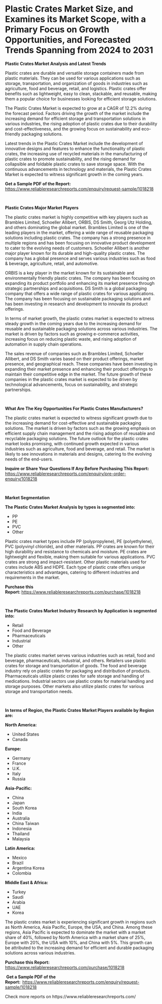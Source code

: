 <p><h1>Plastic Crates Market Size, and Examines its Market Scope, with a Primary Focus on Growth Opportunities, and Forecasted Trends Spanning from 2024 to 2031</h1></p><p><strong>Plastic Crates Market Analysis and Latest Trends</strong></p>
<p><p>Plastic crates are durable and versatile storage containers made from plastic materials. They can be used for various applications such as storage, transportation, and organization of goods in industries such as agriculture, food and beverage, retail, and logistics. Plastic crates offer benefits such as lightweight, easy to clean, stackable, and reusable, making them a popular choice for businesses looking for efficient storage solutions.</p><p>The Plastic Crates Market is expected to grow at a CAGR of 12.2% during the forecast period. Factors driving the growth of the market include the increasing demand for efficient storage and transportation solutions in various industries, the rising adoption of plastic crates due to their durability and cost-effectiveness, and the growing focus on sustainability and eco-friendly packaging solutions.</p><p>Latest trends in the Plastic Crates Market include the development of innovative designs and features to enhance the functionality of plastic crates, the increasing use of recycled materials in the manufacturing of plastic crates to promote sustainability, and the rising demand for collapsible and foldable plastic crates to save storage space. With the continuous advancements in technology and materials, the Plastic Crates Market is expected to witness significant growth in the coming years.</p></p>
<p><strong>Get a Sample PDF of the Report:&nbsp;</strong> <a href="https://www.reliableresearchreports.com/enquiry/request-sample/1018218">https://www.reliableresearchreports.com/enquiry/request-sample/1018218</a></p>
<p>&nbsp;</p>
<p><strong>Plastic Crates Major Market Players</strong></p>
<p><p>The plastic crates market is highly competitive with key players such as Brambles Limited, Schoeller Allibert, ORBIS, DS Smith, Georg Utz Holding, and others dominating the global market. Brambles Limited is one of the leading players in the market, offering a wide range of reusable packaging solutions including plastic crates. The company has a strong presence in multiple regions and has been focusing on innovative product development to cater to the evolving needs of customers. Schoeller Allibert is another major player known for its durable and high-quality plastic crates. The company has a global presence and serves various industries such as food & beverage, agriculture, retail, and automotive.</p><p>ORBIS is a key player in the market known for its sustainable and environmentally friendly plastic crates. The company has been focusing on expanding its product portfolio and enhancing its market presence through strategic partnerships and acquisitions. DS Smith is a global packaging company that offers a wide range of plastic crates for various applications. The company has been focusing on sustainable packaging solutions and has been investing in research and development to innovate its product offerings.</p><p>In terms of market growth, the plastic crates market is expected to witness steady growth in the coming years due to the increasing demand for reusable and sustainable packaging solutions across various industries. The market is driven by factors such as growing e-commerce activities, increasing focus on reducing plastic waste, and rising adoption of automation in supply chain operations.</p><p>The sales revenue of companies such as Brambles Limited, Schoeller Allibert, and DS Smith varies based on their product offerings, market presence, and geographical reach. These companies have been investing in expanding their market presence and enhancing their product offerings to maintain their competitive edge in the market. The future growth of these companies in the plastic crates market is expected to be driven by technological advancements, focus on sustainability, and strategic partnerships.</p></p>
<p>&nbsp;</p>
<p><strong>What Are The Key Opportunities For Plastic Crates Manufacturers?</strong></p>
<p><p>The plastic crates market is expected to witness significant growth due to the increasing demand for cost-effective and sustainable packaging solutions. The market is driven by factors such as the growing emphasis on efficient supply chain management and the rising adoption of reusable and recyclable packaging solutions. The future outlook for the plastic crates market looks promising, with continued growth expected in various industries such as agriculture, food and beverage, and retail. The market is likely to see innovations in materials and designs, catering to the evolving needs of the end-users.</p></p>
<p><strong>Inquire or Share Your Questions If Any Before Purchasing This Report:</strong> <a href="https://www.reliableresearchreports.com/enquiry/pre-order-enquiry/1018218">https://www.reliableresearchreports.com/enquiry/pre-order-enquiry/1018218</a></p>
<p>&nbsp;</p>
<p><strong>Market Segmentation</strong></p>
<p><strong>The Plastic Crates Market Analysis by types is segmented into:</strong></p>
<p><ul><li>PP</li><li>PE</li><li>PVC</li><li>Other</li></ul></p>
<p><p>Plastic crates market types include PP (polypropylene), PE (polyethylene), PVC (polyvinyl chloride), and other materials. PP crates are known for their high durability and resistance to chemicals and moisture. PE crates are lightweight and flexible, making them suitable for various applications. PVC crates are strong and impact-resistant. Other plastic materials used for crates include ABS and HDPE. Each type of plastic crate offers unique characteristics and advantages, catering to different industries and requirements in the market.</p></p>
<p><strong>Purchase this Report:&nbsp;</strong><a href="https://www.reliableresearchreports.com/purchase/1018218">https://www.reliableresearchreports.com/purchase/1018218</a></p>
<p>&nbsp;</p>
<p><strong>The Plastic Crates Market Industry Research by Application is segmented into:</strong></p>
<p><ul><li>Retail</li><li>Food and Beverage</li><li>Pharmaceuticals</li><li>Industrial</li><li>Other</li></ul></p>
<p><p>The plastic crates market serves various industries such as retail, food and beverage, pharmaceuticals, industrial, and others. Retailers use plastic crates for storage and transportation of goods. The food and beverage industry rely on plastic crates for packaging and distribution of products. Pharmaceuticals utilize plastic crates for safe storage and handling of medications. Industrial sectors use plastic crates for material handling and storage purposes. Other markets also utilize plastic crates for various storage and transportation needs.</p></p>
<p>&nbsp;</p>
<p><strong>In terms of Region, the Plastic Crates Market Players available by Region are:</strong></p>
<p>
    <p> <strong> North America: </strong>
        <ul>
            <li>United States</li>
            <li>Canada</li>
        </ul>
        </p> 
    <p> <strong> Europe: </strong>
        <ul>
            <li>Germany</li>
            <li>France</li>
            <li>U.K.</li>
            <li>Italy</li>
            <li>Russia</li>
        </ul>
        </p> 
    <p> <strong> Asia-Pacific: </strong>
        <ul>
            <li>China</li>
            <li>Japan</li>
            <li>South Korea</li>
            <li>India</li>
            <li>Australia</li>
            <li>China Taiwan</li>
            <li>Indonesia</li>
            <li>Thailand</li>
            <li>Malaysia</li>
        </ul>
        </p> 
    <p> <strong> Latin America: </strong>
        <ul>
            <li>Mexico</li>
            <li>Brazil</li>
            <li>Argentina Korea</li>
            <li>Colombia</li>
        </ul>
        </p> 
    <p> <strong> Middle East & Africa: </strong>
        <ul>
            <li>Turkey</li>
            <li>Saudi</li>
            <li>Arabia</li>
            <li>UAE</li>
            <li>Korea</li>
        </ul>
    </p>
    </p>
<p><p>The plastic crates market is experiencing significant growth in regions such as North America, Asia Pacific, Europe, the USA, and China. Among these regions, Asia Pacific is expected to dominate the market with a market share of 40%, followed by North America with a market share of 25%, Europe with 20%, the USA with 10%, and China with 5%. This growth can be attributed to the increasing demand for efficient and durable packaging solutions across various industries.</p></p>
<p><strong>Purchase this Report: </strong><a href="https://www.reliableresearchreports.com/purchase/1018218">https://www.reliableresearchreports.com/purchase/1018218</a></p>
<p>&nbsp;<strong>Get a Sample PDF of the Report:&nbsp;&nbsp;</strong><a href="https://www.reliableresearchreports.com/enquiry/request-sample/1018218">https://www.reliableresearchreports.com/enquiry/request-sample/1018218</a></p>
<p><strong></strong></p>
<p>Check more reports on https://www.reliableresearchreports.com/</p>